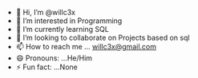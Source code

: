 - 👋 Hi, I’m @willc3x
- 👀 I’m interested in Programming
- 🌱 I’m currently learning SQL
- 💞️ I’m looking to collaborate on Projects based on sql
- 📫 How to reach me ... willc3x@gmail.com
- 😄 Pronouns: ...He/Him
- ⚡ Fun fact: ...None

<!---
willc3x/willc3x is a ✨ special ✨ repository because its `README.md` (this file) appears on your GitHub profile.
You can click the Preview link to take a look at your changes.
--->
